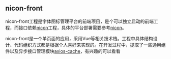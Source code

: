 ## nicon-front

nicon-front工程是字体图标管理平台的前端项目，是个可以独立启动的前端工程，而接口依赖[nicon](https://github.com/bolin-L/nicon-front)工程，具体的平台部署需要参考[nicon](https://github.com/bolin-L/nicon-front)。

nicon-front是一个单页面的应用，采用Vue等相关技术栈。工程中具体结构设计、代码组织方式都是根据个人喜好来实现的。在开发过程中，提取了一些通用组件以及异步接口管理模块[axios-cache](https://github.com/bolin-L/axios-cache)，有兴趣的可以看看

